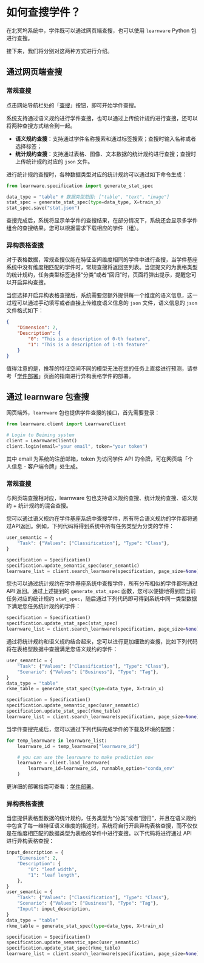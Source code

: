 # 如何查搜学件？

在北冥坞系统中，学件既可以通过网页端查搜，也可以使用 `learnware` Python 包进行查搜。

接下来，我们将分别对这两种方式进行介绍。


## 通过网页端查搜

### 常规查搜

点击网站导航栏处的「[查搜](https://www.lamda.nju.edu.cn/learnware/#/search)」按钮，即可开始学件查搜。

系统支持通过语义规约进行学件查搜，也可以通过上传统计规约进行查搜，还可以将两种查搜方式结合到一起。

- **语义规约查搜**：支持通过学件名称搜索和通过标签搜索；查搜时输入名称或者选择标签；
- **统计规约查搜**：支持通过表格、图像、文本数据的统计规约进行查搜；查搜时上传统计规约对应的 `json` 文件。

进行统计规约查搜时，各种数据类型对应的统计规约可以通过如下命令生成：

```python
from learnware.specification import generate_stat_spec

data_type = "table" # 数据类型范围: ["table", "text", "image"]
stat_spec = generate_stat_spec(type=data_type, X=train_x)
stat_spec.save("stat.json")
```

查搜完成后，系统将显示单学件的查搜结果，在部分情况下，系统还会显示多学件组合的查搜结果。您可以根据需求下载相应的学件（组）。



### 异构表格查搜

对于表格数据，常规查搜仅能在特征空间维度相同的学件中进行查搜，当学件基座系统中没有维度相匹配的学件时，常规查搜将返回空列表。当您提交的为表格类型的统计规约，任务类型标签选择“分类”或者“回归”时，页面将弹出提示，提醒您可以开启异构查搜。

当您选择开启异构表格查搜后，系统需要您额外提供每一个维度的语义信息，这一过程可以通过手动填写或者直接上传维度语义信息的 `json` 文件，语义信息的 `json` 文件格式如下：

```json
{
    "Dimension": 2,
    "Description": {
        "0": "This is a description of 0-th feature", 
        "1": "This is a description of 1-th feature"
    }
}
```

值得注意的是，推荐的特征空间不同的模型无法在您的任务上直接进行预测，请参考「[学件部署](/zh-CN/user-guide/learnware-deploy)」页面的指南进行异构表格学件的部署。


## 通过 learnware 包查搜

网页端外，`learnware` 包也提供学件查搜的接口，首先需要登录：

```python
from learnware.client import LearnwareClient

# Login to Beiming system
client = LearnwareClient()
client.login(email="your email", token="your token")
```

其中 email 为系统的注册邮箱，token 为访问学件 API 的令牌，可在网页端「个人信息 - 客户端令牌」处生成。 



### 常规查搜

与网页端查搜相对应，learnware 包也支持语义规约查搜、统计规约查搜、语义规约 + 统计规约的混合查搜。

您可以通过语义规约在学件基座系统中查搜学件，所有符合语义规约的学件都将通过API返回。例如，下列代码将得到系统中所有任务类型为分类的学件：

```python
user_semantic = {
    "Task": {"Values": ["Classification"], "Type": "Class"},
}

specification = Specification()
specification.update_semantic_spec(user_semantic)
learnware_list = client.search_learnware(specification, page_size=None)
```

您也可以通过统计规约在学件基座系统中查搜学件，所有分布相似的学件都将通过 API 返回。通过上述提到的 `generate_stat_spec` 函数，您可以便捷地得到您当前任务对应的统计规约 `stat_spec`，随后通过下列代码即可得到系统中同一类型数据下满足您任务统计规约的学件：

```python
specification = Specification()
specification.update_stat_spec(stat_spec)
learnware_list = client.search_learnware(specification, page_size=None)
```

通过将统计规约和语义规约结合起来，您可以进行更加细致的查搜，比如下列代码将在表格型数据中查搜满足您语义规约的学件：

```python
user_semantic = {
    "Task": {"Values": ["Classification"], "Type": "Class"},
    "Scenario": {"Values": ["Business"], "Type": "Tag"},
}
data_type = "table"
rkme_table = generate_stat_spec(type=data_type, X=train_x)

specification = Specification()
specification.update_semantic_spec(user_semantic)
specification.update_stat_spec(rkme_table)
learnware_list = client.search_learnware(specification, page_size=None)
```

当学件查搜完成后，您可以通过下列代码完成学件的下载及环境的配置：

```python
for temp_learnware in learnware_list:
    learnware_id = temp_learnware["learnware_id"]

    # you can use the learnware to make prediction now
    learnware = client.load_learnware(
        learnware_id=learnware_id, runnable_option="conda_env"
    )
```

更详细的部署指南可查看：[学件部署](/zh-CN/user-guide/learnware-deploy)。


### 异构表格查搜

当您提供表格型数据的统计规约，任务类型为“分类”或者“回归”，并且在语义规约中包含了每一维特征语义维度的描述时，系统将自行开启异构表格查搜，而不仅仅是在维度相匹配的数据类型为表格的学件中进行查搜。以下代码将进行通过 API 进行异构表格查搜：

```python
input_description = {
    "Dimension": 2,
    "Description": {
        "0": "leaf width",
        "1": "leaf length",
    },
}
user_semantic = {
    "Task": {"Values": ["Classification"], "Type": "Class"},
    "Scenario": {"Values": ["Business"], "Type": "Tag"},
    "Input": input_description,
}
data_type = "table"
rkme_table = generate_stat_spec(type=data_type, X=train_x)

specification = Specification()
specification.update_semantic_spec(user_semantic)
specification.update_stat_spec(rkme_table)
learnware_list = client.search_learnware(specification, page_size=None)
```